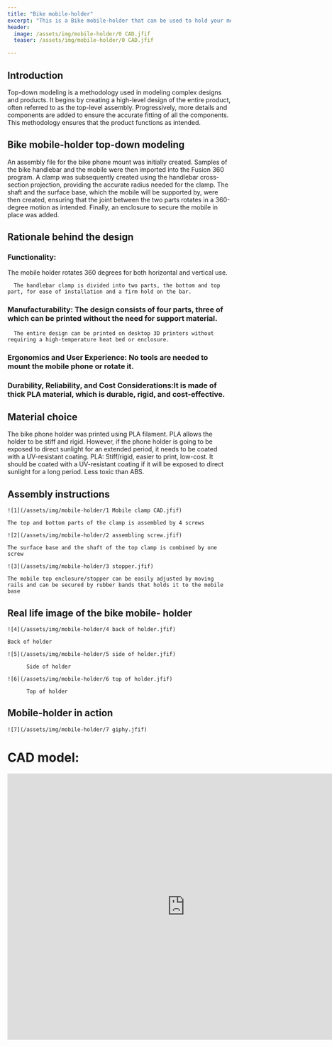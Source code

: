 ```yaml
---
title: "Bike mobile-holder"
excerpt: "This is a Bike mobile-holder that can be used to hold your mobile in place on your bike"
header:
  image: /assets/img/mobile-holder/0 CAD.jfif
  teaser: /assets/img/mobile-holder/0 CAD.jfif

---
```


## Introduction

Top-down modeling is a methodology used in modeling complex designs and products. 
It begins by creating a high-level design of the entire product, often referred to as the top-level assembly.
Progressively, more details and components are added to ensure the accurate fitting of all the components. 
This methodology ensures that the product functions as intended.


## Bike mobile-holder top-down modeling

An assembly file for the bike phone mount was initially created. 
Samples of the bike handlebar and the mobile were then imported into the Fusion 360 program. 
A clamp was subsequently created using the handlebar cross-section projection, providing the accurate radius needed for the clamp. 
The shaft and the surface base, which the mobile will be supported by, were then created, ensuring that the joint between the two 
parts rotates in a 360-degree motion as intended. Finally, an enclosure to secure the mobile in place was added.


## Rationale behind the design

  ### Functionality:

The mobile holder rotates 360 degrees for both horizontal and vertical use. 

      The handlebar clamp is divided into two parts, the bottom and top part, for ease of installation and a firm hold on the bar.
  ### Manufacturability: The design consists of four parts, three of which can be printed without the need for support material. 
      The entire design can be printed on desktop 3D printers without requiring a high-temperature heat bed or enclosure. 
  ### Ergonomics and User Experience: No tools are needed to mount the mobile phone or rotate it. 
  ### Durability, Reliability, and Cost Considerations:It is made of thick PLA material, which is durable, rigid, and cost-effective.

                                                        

## Material choice 
The bike phone holder was printed using PLA filament. PLA allows the holder to be stiff and rigid. 
However, if the phone holder is going to be exposed to direct sunlight for an extended period, it needs to be coated with a UV-resistant coating. 
PLA: Stiff/rigid, easier to print, low-cost. It should be coated with a UV-resistant coating if it will be exposed to direct sunlight for a long period. 
Less toxic than ABS.


## Assembly instructions
    
    ![1](/assets/img/mobile-holder/1 Mobile clamp CAD.jfif)
    
    The top and bottom parts of the clamp is assembled by 4 screws
    
    ![2](/assets/img/mobile-holder/2 assembling screw.jfif)
    
    The surface base and the shaft of the top clamp is combined by one screw 
    
    ![3](/assets/img/mobile-holder/3 stopper.jfif)
    
    The mobile top enclosure/stopper can be easily adjusted by moving rails and can be secured by rubber bands that holds it to the mobile base 




## Real life image of the bike mobile- holder

    ![4](/assets/img/mobile-holder/4 back of holder.jfif)

    Back of holder

    ![5](/assets/img/mobile-holder/5 side of holder.jfif)

          Side of holder

    ![6](/assets/img/mobile-holder/6 top of holder.jfif)

          Top of holder

    

## Mobile-holder in action

    ![7](/assets/img/mobile-holder/7 giphy.jfif)



 


# CAD model:
<iframe src="https://vanderbilt643.autodesk360.com/shares/public/SH512d4QTec90decfa6e38595d6482b5c1f6?mode=embed" width="800" height="600" allowfullscreen="true" webkitallowfullscreen="true" mozallowfullscreen="true"  frameborder="0"></iframe>
